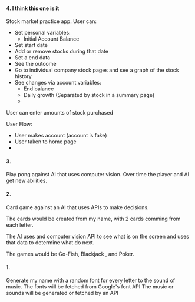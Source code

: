 #### 4. I think this one is it <!-- Pivot :D -->
Stock market practice app.
User can:
- Set personal variables:
  - Initial Account Balance
- Set start date
- Add or remove stocks during that date
- Set a end data
- See the outcome
- Go to individual company stock pages and see a graph of the stock history
- See changes via account variables:
  - End balance
  - Daily growth (Separated by stock in a summary page)
  - 
User can enter amounts of stock purchased 

User Flow:
- User makes account (account is fake)
- User taken to home page
- 


#### 3.
Play pong against AI that uses computer vision. Over time the player and AI get new abilities.


#### 2.
Card game against an AI that uses APIs to make decisions. 

The cards would be created from my name, with 2 cards comming from each letter.

The AI uses and computer vision API to see what is on the screen
and uses that data to determine what do next.

<!-- ! Natural language processing is too hard, forget about this and just let user click on buttons -->
<!--// The AI would use a text generation API -->
<!--// The player would input actions using a text parsing API -->

The games would be Go-Fish, Blackjack <!--Hate this game -->, and Poker.


#### 1.
Generate my name with a random font for every letter to the sound of music.
The fonts will be fetched from Google's font API
The music or sounds will be generated or fetched by an API

